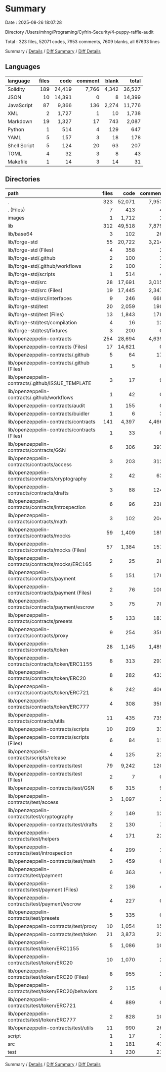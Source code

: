 # Summary

Date : 2025-08-26 18:07:28

Directory /Users/mhng/Programing/Cyfrin-Security/4-puppy-raffle-audit

Total : 323 files,  52071 codes, 7953 comments, 7609 blanks, all 67633 lines

Summary / [Details](details.md) / [Diff Summary](diff.md) / [Diff Details](diff-details.md)

## Languages
| language | files | code | comment | blank | total |
| :--- | ---: | ---: | ---: | ---: | ---: |
| Solidity | 189 | 24,419 | 7,766 | 4,342 | 36,527 |
| JSON | 10 | 14,391 | 0 | 8 | 14,399 |
| JavaScript | 87 | 9,366 | 136 | 2,274 | 11,776 |
| XML | 2 | 1,727 | 1 | 10 | 1,738 |
| Markdown | 19 | 1,327 | 17 | 743 | 2,087 |
| Python | 1 | 514 | 4 | 129 | 647 |
| YAML | 5 | 157 | 3 | 18 | 178 |
| Shell Script | 5 | 124 | 20 | 63 | 207 |
| TOML | 4 | 32 | 3 | 8 | 43 |
| Makefile | 1 | 14 | 3 | 14 | 31 |

## Directories
| path | files | code | comment | blank | total |
| :--- | ---: | ---: | ---: | ---: | ---: |
| . | 323 | 52,071 | 7,953 | 7,609 | 67,633 |
| . (Files) | 7 | 413 | 4 | 267 | 684 |
| images | 1 | 1,712 | 1 | 9 | 1,722 |
| lib | 312 | 49,518 | 7,879 | 7,239 | 64,636 |
| lib/base64 | 3 | 102 | 26 | 31 | 159 |
| lib/forge-std | 55 | 20,722 | 3,214 | 2,873 | 26,809 |
| lib/forge-std (Files) | 4 | 358 | 2 | 140 | 500 |
| lib/forge-std/.github | 2 | 100 | 3 | 12 | 115 |
| lib/forge-std/.github/workflows | 2 | 100 | 3 | 12 | 115 |
| lib/forge-std/scripts | 1 | 514 | 4 | 129 | 647 |
| lib/forge-std/src | 28 | 17,691 | 3,015 | 2,114 | 22,820 |
| lib/forge-std/src (Files) | 19 | 17,445 | 2,347 | 1,969 | 21,761 |
| lib/forge-std/src/interfaces | 9 | 246 | 668 | 145 | 1,059 |
| lib/forge-std/test | 20 | 2,059 | 190 | 478 | 2,727 |
| lib/forge-std/test (Files) | 13 | 1,843 | 178 | 459 | 2,480 |
| lib/forge-std/test/compilation | 4 | 16 | 12 | 16 | 44 |
| lib/forge-std/test/fixtures | 3 | 200 | 0 | 3 | 203 |
| lib/openzeppelin-contracts | 254 | 28,694 | 4,639 | 4,335 | 37,668 |
| lib/openzeppelin-contracts (Files) | 17 | 14,621 | 0 | 206 | 14,827 |
| lib/openzeppelin-contracts/.github | 5 | 64 | 17 | 28 | 109 |
| lib/openzeppelin-contracts/.github (Files) | 1 | 5 | 8 | 8 | 21 |
| lib/openzeppelin-contracts/.github/ISSUE_TEMPLATE | 3 | 17 | 9 | 16 | 42 |
| lib/openzeppelin-contracts/.github/workflows | 1 | 42 | 0 | 4 | 46 |
| lib/openzeppelin-contracts/audit | 1 | 155 | 0 | 136 | 291 |
| lib/openzeppelin-contracts/buidler | 1 | 6 | 3 | 2 | 11 |
| lib/openzeppelin-contracts/contracts | 141 | 4,397 | 4,466 | 1,632 | 10,495 |
| lib/openzeppelin-contracts/contracts (Files) | 1 | 33 | 0 | 1 | 34 |
| lib/openzeppelin-contracts/contracts/GSN | 6 | 306 | 397 | 109 | 812 |
| lib/openzeppelin-contracts/contracts/access | 3 | 203 | 312 | 72 | 587 |
| lib/openzeppelin-contracts/contracts/cryptography | 2 | 42 | 63 | 16 | 121 |
| lib/openzeppelin-contracts/contracts/drafts | 3 | 88 | 124 | 28 | 240 |
| lib/openzeppelin-contracts/contracts/introspection | 6 | 96 | 238 | 48 | 382 |
| lib/openzeppelin-contracts/contracts/math | 3 | 102 | 204 | 34 | 340 |
| lib/openzeppelin-contracts/contracts/mocks | 59 | 1,409 | 185 | 537 | 2,131 |
| lib/openzeppelin-contracts/contracts/mocks (Files) | 57 | 1,384 | 157 | 525 | 2,066 |
| lib/openzeppelin-contracts/contracts/mocks/ERC165 | 2 | 25 | 28 | 12 | 65 |
| lib/openzeppelin-contracts/contracts/payment | 5 | 151 | 178 | 62 | 391 |
| lib/openzeppelin-contracts/contracts/payment (Files) | 2 | 76 | 100 | 30 | 206 |
| lib/openzeppelin-contracts/contracts/payment/escrow | 3 | 75 | 78 | 32 | 185 |
| lib/openzeppelin-contracts/contracts/presets | 5 | 133 | 183 | 43 | 359 |
| lib/openzeppelin-contracts/contracts/proxy | 9 | 254 | 358 | 86 | 698 |
| lib/openzeppelin-contracts/contracts/token | 28 | 1,145 | 1,489 | 436 | 3,070 |
| lib/openzeppelin-contracts/contracts/token/ERC1155 | 8 | 313 | 293 | 105 | 711 |
| lib/openzeppelin-contracts/contracts/token/ERC20 | 8 | 282 | 432 | 115 | 829 |
| lib/openzeppelin-contracts/contracts/token/ERC721 | 8 | 242 | 406 | 115 | 763 |
| lib/openzeppelin-contracts/contracts/token/ERC777 | 4 | 308 | 358 | 101 | 767 |
| lib/openzeppelin-contracts/contracts/utils | 11 | 435 | 735 | 160 | 1,330 |
| lib/openzeppelin-contracts/scripts | 10 | 209 | 33 | 105 | 347 |
| lib/openzeppelin-contracts/scripts (Files) | 6 | 84 | 11 | 41 | 136 |
| lib/openzeppelin-contracts/scripts/release | 4 | 125 | 22 | 64 | 211 |
| lib/openzeppelin-contracts/test | 79 | 9,242 | 120 | 2,226 | 11,588 |
| lib/openzeppelin-contracts/test (Files) | 2 | 7 | 0 | 4 | 11 |
| lib/openzeppelin-contracts/test/GSN | 6 | 315 | 9 | 89 | 413 |
| lib/openzeppelin-contracts/test/access | 3 | 1,097 | 2 | 135 | 1,234 |
| lib/openzeppelin-contracts/test/cryptography | 2 | 149 | 12 | 44 | 205 |
| lib/openzeppelin-contracts/test/drafts | 2 | 130 | 7 | 39 | 176 |
| lib/openzeppelin-contracts/test/helpers | 4 | 171 | 22 | 48 | 241 |
| lib/openzeppelin-contracts/test/introspection | 4 | 299 | 1 | 67 | 367 |
| lib/openzeppelin-contracts/test/math | 3 | 459 | 0 | 152 | 611 |
| lib/openzeppelin-contracts/test/payment | 6 | 363 | 4 | 112 | 479 |
| lib/openzeppelin-contracts/test/payment (Files) | 2 | 136 | 4 | 43 | 183 |
| lib/openzeppelin-contracts/test/payment/escrow | 4 | 227 | 0 | 69 | 296 |
| lib/openzeppelin-contracts/test/presets | 5 | 335 | 0 | 113 | 448 |
| lib/openzeppelin-contracts/test/proxy | 10 | 1,054 | 15 | 250 | 1,319 |
| lib/openzeppelin-contracts/test/token | 21 | 3,873 | 22 | 882 | 4,777 |
| lib/openzeppelin-contracts/test/token/ERC1155 | 5 | 1,086 | 10 | 184 | 1,280 |
| lib/openzeppelin-contracts/test/token/ERC20 | 10 | 1,070 | 2 | 297 | 1,369 |
| lib/openzeppelin-contracts/test/token/ERC20 (Files) | 8 | 955 | 2 | 268 | 1,225 |
| lib/openzeppelin-contracts/test/token/ERC20/behaviors | 2 | 115 | 0 | 29 | 144 |
| lib/openzeppelin-contracts/test/token/ERC721 | 4 | 889 | 0 | 199 | 1,088 |
| lib/openzeppelin-contracts/test/token/ERC777 | 2 | 828 | 10 | 202 | 1,040 |
| lib/openzeppelin-contracts/test/utils | 11 | 990 | 26 | 291 | 1,307 |
| script | 1 | 17 | 1 | 5 | 23 |
| src | 1 | 181 | 47 | 31 | 259 |
| test | 1 | 230 | 21 | 58 | 309 |

Summary / [Details](details.md) / [Diff Summary](diff.md) / [Diff Details](diff-details.md)